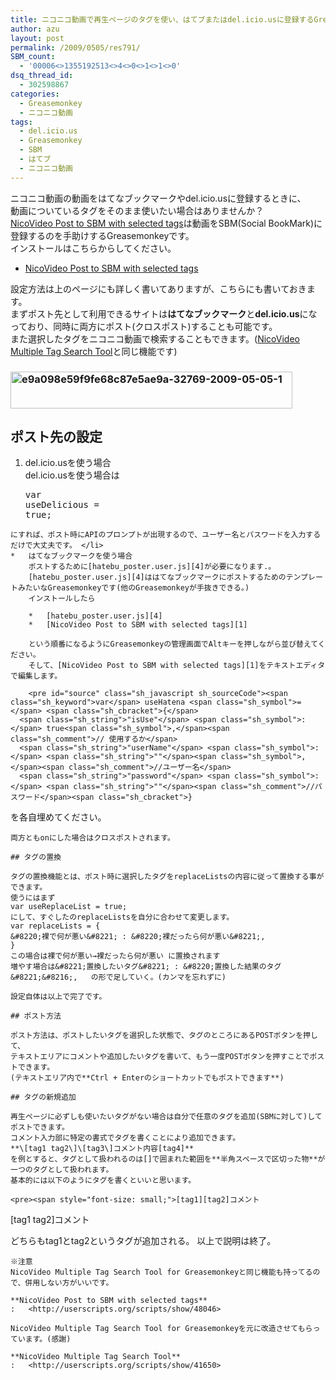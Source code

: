 ```yaml
---
title: ニコニコ動画で再生ページのタグを使い、はてブまたはdel.icio.usに登録するGreasemonkey
author: azu
layout: post
permalink: /2009/0505/res791/
SBM_count:
  - '00006<>1355192513<>4<>0<>1<>1<>0'
dsq_thread_id:
  - 302598867
categories:
  - Greasemonkey
  - ニコニコ動画
tags:
  - del.icio.us
  - Greasemonkey
  - SBM
  - はてブ
  - ニコニコ動画
---
```

ニコニコ動画の動画をはてなブックマークやdel.icio.usに登録するときに、  
動画についているタグをそのまま使いたい場合はありませんか？  
[NicoVideo Post to SBM with selected tags][1]は動画をSBM(Social BookMark)に登録するのを手助けするGreasemonkeyです。  
インストールはこちらからしてください。

*   [NicoVideo Post to SBM with selected tags][1]

設定方法は上のページにも詳しく書いてありますが、こちらにも書いておきます。  
まずポスト先として利用できるサイトは**はてなブックマーク**と**del.icio.us**になっており、同時に両方にポスト(クロスポスト)することも可能です。  
また選択したタグをニコニコ動画で検索することもできます。([NicoVideo Multiple Tag Search Tool][2]と同じ機能です)

### [<img class="aligncenter size-full wp-image-794" title="e9a098e59f9fe68c87e5ae9a-32769-2009-05-05-1" src="http://efcl.info/wp-content/uploads/2009/05/e9a098e59f9fe68c87e5ae9a-32769-2009-05-05-1.png" alt="e9a098e59f9fe68c87e5ae9a-32769-2009-05-05-1" width="451" height="59" />][3]  


## ポスト先の設定<br class="spacer_" />

1.  del.icio.usを使う場合  
    del.icio.usを使う場合は</p> <pre id="source" class="sh_javascript sh_sourceCode"><span class="sh_keyword">var</span> useDelicious <span class="sh_symbol">=</span> <span class="sh_keyword">true</span><span class="sh_symbol">;

</span></pre>
    
    にすれば、ポスト時にAPIのプロンプトが出現するので、ユーザー名とパスワードを入力するだけで大丈夫です。 </li> 
    *   はてなブックマークを使う場合 
        ポストするために[hatebu_poster.user.js][4]が必要になります.。  
        [hatebu_poster.user.js][4]ははてなブックマークにポストするためのテンプレートみたいなGreasemonkeyです(他のGreasemonkeyが手抜きできる。)  
        インストールしたら
        
        *   [hatebu_poster.user.js][4]
        *   [NicoVideo Post to SBM with selected tags][1]
        
        という順番になるようにGreasemonkeyの管理画面でAltキーを押しながら並び替えてください。  
        そして、[NicoVideo Post to SBM with selected tags][1]をテキストエディタで編集します。
        
        <pre id="source" class="sh_javascript sh_sourceCode"><span class="sh_keyword">var</span> useHatena <span class="sh_symbol">=</span> <span class="sh_cbracket">{</span>
      <span class="sh_string">"isUse"</span> <span class="sh_symbol">:</span> true<span class="sh_symbol">,</span><span class="sh_comment">// 使用するか</span>
      <span class="sh_string">"userName"</span> <span class="sh_symbol">:</span> <span class="sh_string">""</span><span class="sh_symbol">,</span><span class="sh_comment">//ユーザー名</span>
      <span class="sh_string">"password"</span> <span class="sh_symbol">:</span> <span class="sh_string">""</span><span class="sh_comment">//パスワード</span><span class="sh_cbracket">}
 を各自埋めてください。 
</span></pre></ol> 
    
    両方ともonにした場合はクロスポストされます。
    
    ## タグの置換
    
    タグの置換機能とは、ポスト時に選択したタグをreplaceListsの内容に従って置換する事ができます。   
    使うにはまず  
    var useReplaceList = true;  
    にして、すぐしたのreplaceListsを自分に合わせて変更します。  
    var replaceLists = {  
    &#8220;裸で何が悪い&#8221; : &#8220;裸だったら何が悪い&#8221;,  
    }  
    この場合は裸で何が悪い→裸だったら何が悪い に置換されます  
    増やす場合は&#8221;置換したいタグ&#8221; : &#8220;置換した結果のタグ&#8221;&#8216;,   の形で足していく。(カンマを忘れずに)
    
    設定自体は以上で完了です。
    
    ## ポスト方法
    
    ポスト方法は、ポストしたいタグを選択した状態で、タグのところにあるPOSTボタンを押して、  
    テキストエリアにコメントや追加したいタグを書いて、もう一度POSTボタンを押すことでポストできます。  
    (テキストエリア内で**Ctrl + Enterのショートカットでもポストできます**)
    
    ## タグの新規追加
    
    再生ページに必ずしも使いたいタグがない場合は自分で任意のタグを追加(SBMに対して)してポストできます。  
    コメント入力部に特定の書式でタグを書くことにより追加できます。  
    **\[tag1 tag2\]\[tag3\]コメント内容[tag4]**   
    を例とすると、タグとして扱われるのは[]で囲まれた範囲を**半角スペースで区切った物**が一つのタグとして扱われます。  
    基本的には以下のようにタグを書くといいと思います。
    
    <pre><span style="font-size: small;">[tag1][tag2]コメント
[tag1 tag2]コメント

</span>どちらもtag1とtag2というタグが追加される。
以上で説明は終了。
</pre>
    
    ※注意   
    NicoVideo Multiple Tag Search Tool for Greasemonkeyと同じ機能も持ってるので、併用しない方がいいです。
    
    **NicoVideo Post to SBM with selected tags**
    :   <http://userscripts.org/scripts/show/48046>
    
    NicoVideo Multiple Tag Search Tool for Greasemonkeyを元に改造させてもらっています。(感謝)
    
    **NicoVideo Multiple Tag Search Tool**
    :   <http://userscripts.org/scripts/show/41650>

 [1]: http://userscripts.org/scripts/show/48046
 [2]: http://userscripts.org/scripts/show/41650
 [3]: http://efcl.info/wp-content/uploads/2009/05/e9a098e59f9fe68c87e5ae9a-32769-2009-05-05-1.png
 [4]: http://d.hatena.ne.jp/nastack/20080610/1213100873